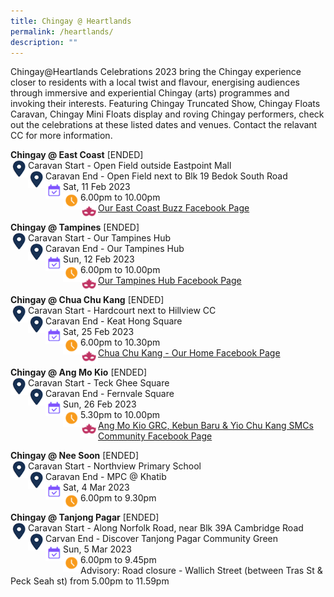 ```yaml
---
title: Chingay @ Heartlands
permalink: /heartlands/
description: ""
---
```

Chingay@Heartlands Celebrations 2023 bring the Chingay experience closer to residents with a local twist and flavour, energising audiences through immersive and experiential Chingay (arts) programmes and invoking their interests. Featuring Chingay Truncated Show, Chingay Floats Caravan, Chingay Mini Floats display and roving Chingay performers, check out the celebrations at these listed dates and venues. Contact the relavant CC for more information.

**Chingay @ East Coast** [ENDED]<br>
<img src="/images/Heartlands/Pin.png" style="float:left; width:28px;height:28px">
Caravan Start - Open Field outside Eastpoint Mall<br><img src="/images/Heartlands/Pin.png" style="float:left; width:28px;height:28px">
Caravan End - Open Field next to Blk 19 Bedok South Road<br>
<img src="/images/Heartlands/Cal.png" style="float:left; width:28px;height:28px">Sat, 11 Feb 2023<br>
<img src="/images/Heartlands/Clock.png" style="float:left; width:28px;height:28px">6.00pm to 10.00pm<br>
<img src="/images/Heartlands/Tel.png" style="float:left; width:28px;height:28px"><a href="https://www.facebook.com/OurEastCoastBuzz/">Our East Coast Buzz Facebook Page</a>
<br>


**Chingay @ Tampines** [ENDED]<br>
<img src="/images/Heartlands/Pin.png" style="float:left; width:28px;height:28px">
Caravan Start - Our Tampines Hub<br>
<img src="/images/Heartlands/Pin.png" style="float:left; width:28px;height:28px">
Caravan End - Our Tampines Hub<br>
<img src="/images/Heartlands/Cal.png" style="float:left; width:28px;height:28px">Sun, 12 Feb 2023<br>
<img src="/images/Heartlands/Clock.png" style="float:left; width:28px;height:28px">6.00pm to 10.00pm<br>
<img src="/images/Heartlands/Tel.png" style="float:left; width:28px;height:28px"><a href="https://www.facebook.com/OurTampinesHub/">Our Tampines Hub Facebook Page</a>
<br>


**Chingay @ Chua Chu Kang** [ENDED]<br>
<img src="/images/Heartlands/Pin.png" style="float:left; width:28px;height:28px">
Caravan Start - Hardcourt next to Hillview CC<br>
<img src="/images/Heartlands/Pin.png" style="float:left; width:28px;height:28px">
Caravan End - Keat Hong Square<br>
<img src="/images/Heartlands/Cal.png" style="float:left; width:28px;height:28px">Sat, 25 Feb 2023<br>
<img src="/images/Heartlands/Clock.png" style="float:left; width:28px;height:28px">6.00pm to 10.30pm<br>
<img src="/images/Heartlands/Tel.png" style="float:left; width:28px;height:28px"><a href="https://www.facebook.com/100064457995359/posts/pfbid02trRQEWQkRe7whbj26TQG2vBMqLroTaw4nEQdo2rVAyPKQ6Boo1zMFkvHwoSX799Dl/?d=w&amp;mibextid=qC1gEa">Chua Chu Kang - Our Home Facebook Page</a>
<br>

**Chingay @ Ang Mo Kio** [ENDED]<br>
<img src="/images/Heartlands/Pin.png" style="float:left; width:28px;height:28px">
Caravan Start - Teck Ghee Square<br>
<img src="/images/Heartlands/Pin.png" style="float:left; width:28px;height:28px">
Caravan End - Fernvale Square<br>
<img src="/images/Heartlands/Cal.png" style="float:left; width:28px;height:28px">Sun, 26 Feb 2023<br>
<img src="/images/Heartlands/Clock.png" style="float:left; width:28px;height:28px">5.30pm to 10.00pm<br>
<img src="/images/Heartlands/Tel.png" style="float:left; width:28px;height:28px"><a href="https://www.facebook.com/amkgrckbycksmcs">Ang Mo Kio GRC, Kebun Baru &amp; Yio Chu Kang SMCs Community Facebook Page</a>
<br>

**Chingay @ Nee Soon**  [ENDED]<br>
<img src="/images/Heartlands/Pin.png" style="float:left; width:28px;height:28px">
Caravan Start - Northview Primary School<br>
<img src="/images/Heartlands/Pin.png" style="float:left; width:28px;height:28px">
Caravan End - MPC @ Khatib<br><!--
<img src="/images/Heartlands/Tel.png" style="float:left; width:28px;height:28px"/>
Tel: 6506 0900<br>-->
<img src="/images/Heartlands/Cal.png" style="float:left; width:28px;height:28px">Sat, 4 Mar 2023<br>
<img src="/images/Heartlands/Clock.png" style="float:left; width:28px;height:28px">6.00pm to 9.30pm

**Chingay @ Tanjong Pagar**  [ENDED]<br>
<img src="/images/Heartlands/Pin.png" style="float:left; width:28px;height:28px">
Caravan Start - Along Norfolk Road, near Blk 39A Cambridge Road<br>
<img src="/images/Heartlands/Pin.png" style="float:left; width:28px;height:28px">
Carvan End - Discover Tanjong Pagar Community Green<br><!--
<img src="/images/Heartlands/Tel.png" style="float:left; width:28px;height:28px"/>
Tel: 6506 0900<br>-->
<img src="/images/Heartlands/Cal.png" style="float:left; width:28px;height:28px">Sun, 5 Mar 2023<br>
<img src="/images/Heartlands/Clock.png" style="float:left; width:28px;height:28px">6.00pm to 9.45pm<br>
Advisory: Road closure - Wallich Street (between Tras St &amp; Peck Seah st) from 5.00pm to 11.59pm